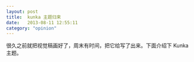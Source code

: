 ```yaml
---
layout: post
title:  kunka 主题归来
date:   2013-08-11 12:55:11
category: "opinion"
---
```


很久之前就把视觉稿画好了，周末有时间，把它给写了出来。下面介绍下 Kunka 主题。
